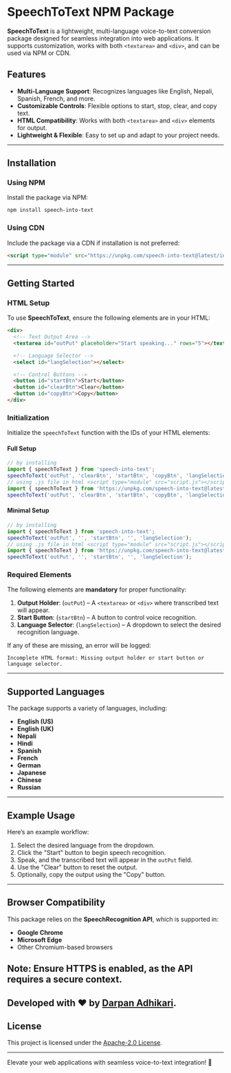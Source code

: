 # SpeechToText NPM Package  

**SpeechToText** is a lightweight, multi-language voice-to-text conversion package designed for seamless integration into web applications. It supports customization, works with both `<textarea>` and `<div>`, and can be used via NPM or CDN.  

## Features  

- **Multi-Language Support**: Recognizes languages like English, Nepali, Spanish, French, and more.  
- **Customizable Controls**: Flexible options to start, stop, clear, and copy text.  
- **HTML Compatibility**: Works with both `<textarea>` and `<div>` elements for output.  
- **Lightweight & Flexible**: Easy to set up and adapt to your project needs.  

---

## Installation  

### Using NPM  

Install the package via NPM:  
```bash  
npm install speech-into-text  
```  

### Using CDN  

Include the package via a CDN if installation is not preferred:  
```html  
<script type="module" src="https://unpkg.com/speech-into-text@latest/index.js"></script>  
```  

---

## Getting Started  

### HTML Setup  

To use **SpeechToText**, ensure the following elements are in your HTML:  

```html  
<div>  
  <!-- Text Output Area -->
  <textarea id="outPut" placeholder="Start speaking..." rows="5"></textarea>  

  <!-- Language Selector -->
  <select id="langSelection"></select>  

  <!-- Control Buttons -->
  <button id="startBtn">Start</button>
  <button id="clearBtn">Clear</button>
  <button id="copyBtn">Copy</button>
</div>  
```  

### Initialization  

Initialize the `speechToText` function with the IDs of your HTML elements:  

#### Full Setup  
```javascript  
// by installing
import { speechToText } from 'speech-into-text';
speechToText('outPut', 'clearBtn', 'startBtn', 'copyBtn', 'langSelection');
// using .js file in html <script type="module" src="script.js"></script>
import { speechToText } from 'https://unpkg.com/speech-into-text@latest/index.js';
speechToText('outPut', 'clearBtn', 'startBtn', 'copyBtn', 'langSelection'); 
```  

#### Minimal Setup  
```javascript  
// by installing
import { speechToText } from 'speech-into-text';
speechToText('outPut', '', 'startBtn', '', 'langSelection');
// using .js file in html <script type="module" src="script.js"></script>
import { speechToText } from 'https://unpkg.com/speech-into-text@latest/index.js';
speechToText('outPut', '', 'startBtn', '', 'langSelection'); 
```  

### Required Elements  

The following elements are **mandatory** for proper functionality:  

1. **Output Holder**: (`outPut`) – A `<textarea>` or `<div>` where transcribed text will appear.  
2. **Start Button**: (`startBtn`) – A button to control voice recognition.  
3. **Language Selector**: (`langSelection`) – A dropdown to select the desired recognition language.  

If any of these are missing, an error will be logged:  
```plaintext  
Incomplete HTML format: Missing output holder or start button or language selector.  
```  

---

## Supported Languages  

The package supports a variety of languages, including:  

- **English (US)**  
- **English (UK)**  
- **Nepali**  
- **Hindi**  
- **Spanish**  
- **French**  
- **German**  
- **Japanese**  
- **Chinese**  
- **Russian**  

---

## Example Usage  

Here’s an example workflow:  

1. Select the desired language from the dropdown.  
2. Click the "Start" button to begin speech recognition.  
3. Speak, and the transcribed text will appear in the `outPut` field.  
4. Use the "Clear" button to reset the output.  
5. Optionally, copy the output using the "Copy" button.  

---

## Browser Compatibility  

This package relies on the **SpeechRecognition API**, which is supported in:  

- **Google Chrome**  
- **Microsoft Edge**  
- Other Chromium-based browsers  

**Note**: Ensure HTTPS is enabled, as the API requires a secure context.  
---

Developed with ❤️ by [Darpan Adhikari](https://www.darpanadhikari.com.np). 
---

## License  

This project is licensed under the [Apache-2.0 License](https://opensource.org/licenses/Apache-2.0).  

---

Elevate your web applications with seamless voice-to-text integration! 🚀